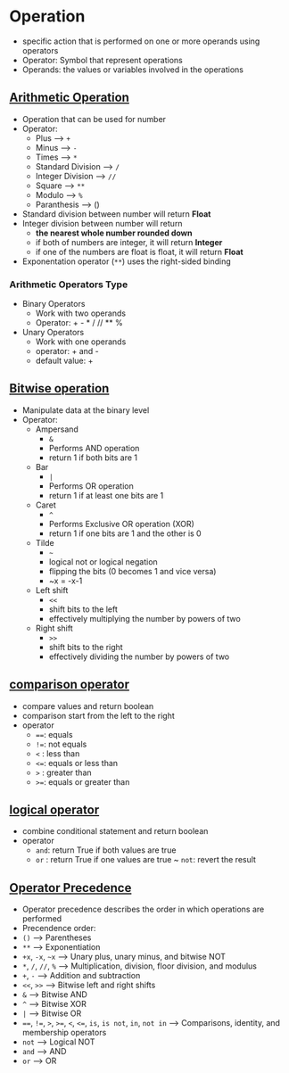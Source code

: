 # Operation
- specific action that is performed on one or more operands using operators
- Operator: Symbol that represent operations
- Operands: the values or variables involved in the operations

## [Arithmetic Operation](https://github.com/HidayatRivai2020/Python/tree/main/basic_operation/arithmetic_operation.py)
- Operation that can be used for number
- Operator:
    - Plus --> `+`
    - Minus --> `-`
    - Times --> `*`
    - Standard Division --> `/`
    - Integer Division --> `//`
    - Square --> `**`
    - Modulo --> `%`
    - Paranthesis --> ()
- Standard division between number will return **Float**
- Integer division between number will return
    - **the nearest whole number rounded down**
    - if both of numbers are integer, it will return **Integer**
    - if one of the numbers are float is float, it will return **Float**
- Exponentation operator (`**`) uses the right-sided binding
 
### Arithmetic Operators Type
- Binary Operators
    - Work with two operands
    - Operator: + - * / // ** %
- Unary Operators
    - Work with one operands
    - operator: + and -
    - default value: +

## [Bitwise operation](https://github.com/HidayatRivai2020/Python/tree/main/basic_operation/bitwise_operation.py)
- Manipulate data at the binary level
- Operator:
    - Ampersand
        - `&`
        - Performs AND operation
        - return 1 if both bits are 1 
    - Bar
        - `|`
        - Performs OR operation
        - return 1 if at least one bits are 1 
    - Caret
        - `^`
        - Performs Exclusive OR operation (XOR)
        - return 1 if one bits are 1 and the other is 0 
    - Tilde
        - `~`
        - logical not or logical negation
        - flipping the bits (0 becomes 1 and vice versa)
        - ~x = -x-1
    - Left shift
        - `<<`
        - shift bits to the left
        - effectively multiplying the number by powers of two
    - Right shift
        - `>>`
        - shift bits to the right
        - effectively dividing the number by powers of two
    
## [comparison operator](https://github.com/HidayatRivai2020/Python/tree/main/basic_operation/comparison_operator.py)
- compare values and return boolean
- comparison start from the left to the right
- operator
    - `==`: equals
    - `!=`: not equals
    - `<` : less than
    - `<=`: equals or less than
    - `>` : greater than
    - `>=`: equals or greater than

## [logical operator](https://github.com/HidayatRivai2020/Python/tree/main/basic_operation/logical_operator.py)
- combine conditional statement and return boolean
- operator
    - `and`: return True if both values are true
    - `or` : return True if one values are true
    ~ `not`: revert the result
 
## [Operator Precedence](https://github.com/HidayatRivai2020/Python/tree/main/basic_operation/operator_precedence.py)
- Operator precedence describes the order in which operations are performed
- Precendence order:
- `()` --> Parentheses	
- `**` --> Exponentiation	
- `+x`, `-x`, `~x` --> Unary plus, unary minus, and bitwise NOT	
- `*`, `/`, `//`, `%` --> Multiplication, division, floor division, and modulus	
- `+`, `-` --> Addition and subtraction	
- `<<`, `>>` --> Bitwise left and right shifts	
- `&` --> Bitwise AND	
- `^` --> Bitwise XOR	
- `|` --> Bitwise OR	
- `==`, `!=`, `>`, `>=`, `<`, `<=`, `is`, `is not`, `in`, `not in` --> Comparisons, identity, and membership operators	
- `not` --> Logical NOT
- `and` --> AND
- `or` --> OR